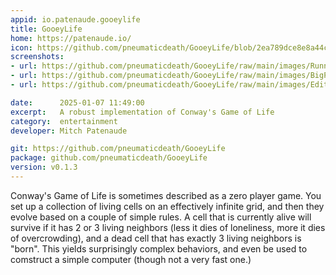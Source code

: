 ```yaml
---
appid: io.patenaude.gooeylife
title: GooeyLife
home: https://patenaude.io/
icon: https://github.com/pneumaticdeath/GooeyLife/blob/2ea789dce8e8a44cc2869ccaf661d167214dbef8/Icon.png?raw=true
screenshots:
- url: https://github.com/pneumaticdeath/GooeyLife/raw/main/images/Running.png
- url: https://github.com/pneumaticdeath/GooeyLife/raw/main/images/BigPatternZoomedIn.png
- url: https://github.com/pneumaticdeath/GooeyLife/raw/main/images/EditingMode.png

date:      2025-01-07 11:49:00
excerpt:   A robust implementation of Conway's Game of Life
category:  entertainment
developer: Mitch Patenaude

git: https://github.com/pneumaticdeath/GooeyLife
package: github.com/pneumaticdeath/GooeyLife
version: v0.1.3
---
```


Conway's Game of Life is sometimes described as a zero player game. You set up a collection of living cells on an effectively infinite grid, and then they evolve based on a couple of simple rules. A cell that is currently alive will survive if it has 2 or 3 living neighbors (less it dies of loneliness, more it dies of overcrowding), and a dead cell that has exactly 3 living neighbors is "born". This yields surprisingly complex behaviors, and even be used to comstruct a simple computer (though not a very fast one.)
